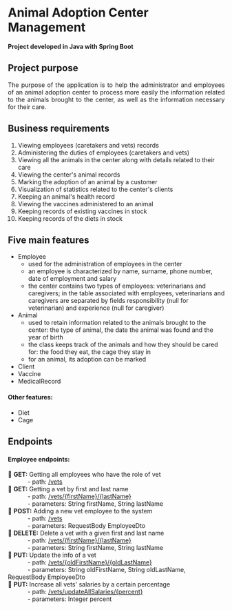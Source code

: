 # Animal Adoption Center Management

**Project developed in Java with Spring Boot**

## Project purpose
<div align="justify"> The purpose of the application is to help the administrator and employees of an animal adoption center to process more easily the information related to the animals brought to the center, as well as the information necessary for their care. </div>

## Business requirements
1. Viewing employees (caretakers and vets) records
2. Administering the duties of employees (caretakers and vets)
3. Viewing all the animals in the center along with details related to their care
4. Viewing the center's animal records
5. Marking the adoption of an animal by a customer
6. Visualization of statistics related to the center's clients
7. Keeping an animal's health record
8. Viewing the vaccines administered to an animal
9. Keeping records of existing vaccines in stock
10. Keeping records of the diets in stock

## Five main features
- Employee
    - used for the administration of employees in the center
    - an employee is characterized by name, surname, phone number, date of employment and salary
    - the center contains two types of employees: veterinarians and caregivers; in the table associated with employees, veterinarians and caregivers are separated by fields responsibility (null for veterinarian) and experience (null for caregiver)
- Animal
  - used to retain information related to the animals brought to the center: the type of animal, the date the animal was found and the year of birth
  - the class keeps track of the animals and how they should be cared for: the food they eat, the cage they stay in
  - for an animal, its adoption can be marked
- Client
- Vaccine
- MedicalRecord 
####  Other features: 
- Diet
- Cage

## Endpoints

#### Employee endpoints: </br>
📍 **GET:** Getting all employees who have the role of vet <br />
&emsp;&emsp;&emsp; - path: <ins>/vets</ins> <br />
📍 **GET:** Getting a vet by first and last name <br />
&emsp;&emsp;&emsp; - path: <ins>/vets/{firstName}/{lastName}</ins> <br />
&emsp;&emsp;&emsp; - parameters: String firstName, String lastName<br />
📍 **POST:** Adding a new vet employee to the system <br />
&emsp;&emsp;&emsp; - path: <ins>/vets</ins> <br />
&emsp;&emsp;&emsp; - parameters: RequestBody EmployeeDto <br />
📍 **DELETE:** Delete a vet with a given first and last name <br />
&emsp;&emsp;&emsp; - path: <ins>/vets/{firstName}/{lastName}</ins> <br />
&emsp;&emsp;&emsp; - parameters: String firstName, String lastName<br />
📍 **PUT:** Update the info of a vet <br />
&emsp;&emsp;&emsp; - path: <ins>/vets/{oldFirstName}/{oldLastName}</ins> <br />
&emsp;&emsp;&emsp; - parameters: String oldFirstName, String oldLastName, RequestBody EmployeeDto<br />
📍 **PUT:** Increase all vets' salaries by a certain percentage <br />
&emsp;&emsp;&emsp; - path: <ins>/vets/updateAllSalaries/{percent}</ins> <br />
&emsp;&emsp;&emsp; - parameters: Integer percent <br />